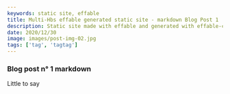 ```yaml
---
keywords: static site, effable
title: Multi-Hbs effable generated static site - markdown Blog Post 1
description: Static site made with effable and generated with effable-cli
date: 2020/12/30
image: images/post-img-02.jpg
tags: ['tag', 'tagtag']
---
```

### Blog post n° 1 markdown

Little to say